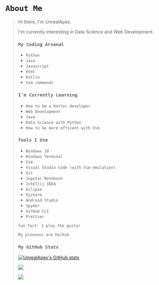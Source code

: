 # `About Me`
>
> Hi there, I'm UnrealApex.
> 
> I'm currently interesting in Data Science and Web Development.
> 
> 
> 
> ### `My Coding Arsenal`
> 
> 
>- `Python`
>- `Java`
>- `Javascript`
>- `Html`
>- `Kotlin`
>- `Vim commands`
> 
> 
>### `I'm Currently Learning`
>
>- `How to be a better developer`
>- `Web Development` 
>- `Java`
>- `Data Science with Python`
>- `How to be more efficent with Vim`
>
>
>### `Tools I Use`
>
>- `Windows 10` 
>- `Windows Terminal`
>- `Vim`
>- `Visual Studio Code (with Vim emulation)`
>- `Git`
>- `Jupyter Notebook`
>- `Intellij IDEA`
>- `Eclipse`
>- `Pycharm`
>- `Android Studio`
>- `Spyder` 
>- `GitHub CLI`
>- `Prettier` 
>
> 
>`fun fact: I play the guitar`
>
>
> `My pronouns are he/him`
> 
> 
>### `My GitHub Stats`
> 
>[![UnrealApex's GitHub stats](https://github-readme-stats.vercel.app/api?username=unrealapex&count_private=true&show_icons=true&theme=dark)](https://github.com/anuraghazra/github-readme-stats)
>
>![](https://github-readme-streak-stats.herokuapp.com/?user=unrealapex&theme=dark)
>
>
> ![](https://www.vim.org/images/vim_created.gif)
<!--
**UnrealApex/UnrealApex** is a ✨ _special_ ✨ repository because its `README.md` (this file) appears on your GitHub profile.

Here are some ideas to get you started:

- 🔭 I’m currently working on ...
- 🌱 I’m currently learning ...
- 👯 I’m looking to collaborate on ...
- 🤔 I’m looking for help with ...
- 💬 Ask me about ...
- 📫 How to reach me: ...
- 😄 Pronouns: he\him
- ⚡ Fun fact: ...
-->



